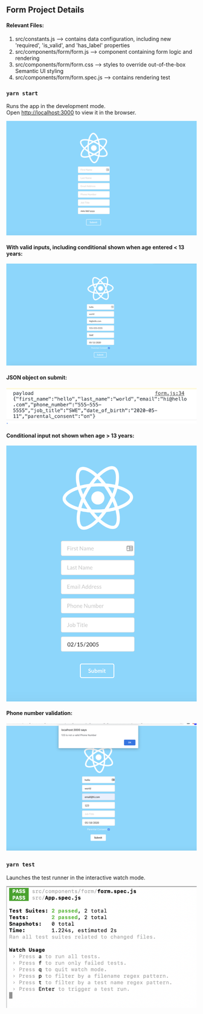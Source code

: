 
## Form Project Details

#### Relevant Files:
1. src/constants.js --> contains data configuration, including new 'required', 'is_valid', and 'has_label' properties
2. src/components/form/form.js --> component containing form logic and rendering
3. src/components/form/form.css --> styles to override out-of-the-box Semantic UI styling
4. src/components/form/form.spec.js --> contains rendering test

### `yarn start`

Runs the app in the development mode.<br />
Open [http://localhost:3000](http://localhost:3000) to view it in the browser.

![alt text](public/initial.png)

#### With valid inputs, including conditional shown when age entered < 13 years:
![alt text](public/valid.png)

#### JSON object on submit:
![alt text](public/payload.png)

#### Conditional input not shown when age > 13 years:
![alt text](public/no_parental.png)

#### Phone number validation:
![alt text](public/invalid.png)




### `yarn test`

Launches the test runner in the interactive watch mode.<br />

![alt text](public/tests.png)



